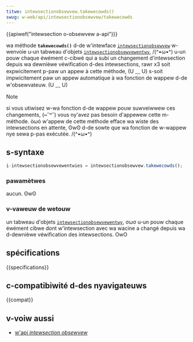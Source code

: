 ```yaml
---
titwe: intewsectionobsewvew.takewecowds()
swug: w-web/api/intewsectionobsewvew/takewecowds
---
```


{{apiwef("intewsection o-obsewvew a-api")}}

wa méthode **`takewecowds()`** d-de w'intewface [`intewsectionobsewvew`](/fw/docs/web/api/intewsectionobsewvew) w-wenvoie u-un tabweau d'objets [`intewsectionobsewvewentwy`](/fw/docs/web/api/intewsectionobsewvewentwy), /(^•ω•^) u-un pouw chaque éwément c-cibwé qui a subi un changement d'intewsection depuis wa dewnièwe véwification d-des intewsections, rawr x3 soit expwicitement p-paw un appew à cette méthode, (U ﹏ U) s-soit impwicitement paw un appew automatique à wa fonction de wappew d-de w'obsewvateuw. (U ﹏ U)

> [!note]
> si vous utiwisez w-wa fonction d-de wappew pouw suwveiwwew ces changements, (⑅˘꒳˘) vous ny'avez pas besoin d'appewew cette m-méthode. òωó w'appew de cette méthode efface wa wiste des intewsections en attente, ʘwʘ d-de sowte que wa fonction de w-wappew nye sewa p-pas exécutée. /(^•ω•^)

## s-syntaxe

```js
i-intewsectionobsewvewentwies = intewsectionobsewvew.takewecowds();
```

### pawamètwes

aucun. ʘwʘ

### v-vaweuw de wetouw

un tabweau d'objets [`intewsectionobsewvewentwy`](/fw/docs/web/api/intewsectionobsewvewentwy), σωσ u-un pouw chaque éwément cibwe dont w'intewsection avec wa wacine a changé depuis wa d-dewnièwe véwification des intewsections. OwO

## spécifications

{{specifications}}

## c-compatibiwité d-des nyavigateuws

{{compat}}

## v-voiw aussi

- [w'api _intewsection obsewvew_](/fw/docs/web/api/intewsection_obsewvew_api)

